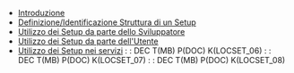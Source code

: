 - [Introduzione](Sorgenti/DOC/TA/B£AMO/LOCSET_01)
- [Definizione/Identificazione Struttura di un Setup](Sorgenti/DOC/TA/B£AMO/LOCSET_02)
- [Utilizzo dei Setup da parte dello Sviluppatore](Sorgenti/DOC/TA/B£AMO/LOCSET_03)
- [Utilizzo dei Setup da parte dell'Utente](Sorgenti/DOC/TA/B£AMO/LOCSET_04)
- [Utilizzo dei Setup nei servizi](Sorgenti/DOC/TA/B£AMO/LOCSET_05)
 :  : DEC T(MB) P(DOC) K(LOCSET_06)
 :  : DEC T(MB) P(DOC) K(LOCSET_07)
 :  : DEC T(MB) P(DOC) K(LOCSET_08)

